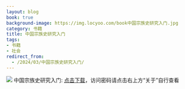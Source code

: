 ```yaml
---
layout: blog
book: true
background-image: https://img.locyoo.com/book中国宗族史研究入门.jpg
category: 书籍
title: 中国宗族史研究入门
tags:
- 书籍
- 社会
redirect_from:
  - /2024/03/中国宗族史研究入门/
---
```

![](https://img.locyoo.com/book中国宗族史研究入门.jpg)
中国宗族史研究入门: <a name = "ref1" href="https://url18.ctfile.com/f/50983618-1377644836-1aed61?p=3619">点击下载</a>，访问密码请点击右上方“关于”自行查看